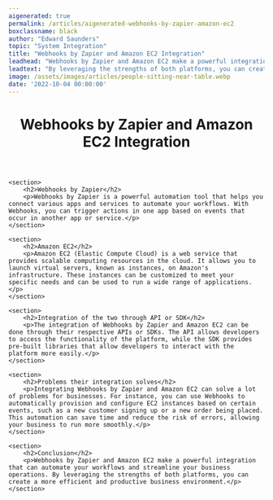```yaml
---
aigenerated: true
permalink: /articles/aigenerated-webhooks-by-zapier-amazon-ec2
boxclassname: black
author: "Edward Saunders"
topic: "System Integration"
title: "Webhooks by Zapier and Amazon EC2 Integration"
leadhead: "Webhooks by Zapier and Amazon EC2 make a powerful integration that can automate your workflows and streamline your business operations"
leadtext: "By leveraging the strengths of both platforms, you can create a more efficient and productive business environment."
image: /assets/images/articles/people-sitting-near-table.webp
date: '2022-10-04 00:00:00'
---
```

<div class="arttext">	<header>
		<h1>Webhooks by Zapier and Amazon EC2 Integration</h1>
	</header>

	<section>
		<h2>Webhooks by Zapier</h2>
		<p>Webhooks by Zapier is a powerful automation tool that helps you connect various apps and services to automate your workflows. With Webhooks, you can trigger actions in one app based on events that occur in another app or service.</p>
	</section>

	<section>
		<h2>Amazon EC2</h2>
		<p>Amazon EC2 (Elastic Compute Cloud) is a web service that provides scalable computing resources in the cloud. It allows you to launch virtual servers, known as instances, on Amazon's infrastructure. These instances can be customized to meet your specific needs and can be used to run a wide range of applications.</p>
	</section>

	<section>
		<h2>Integration of the two through API or SDK</h2>
		<p>The integration of Webhooks by Zapier and Amazon EC2 can be done through their respective APIs or SDKs. The API allows developers to access the functionality of the platform, while the SDK provides pre-built libraries that allow developers to interact with the platform more easily.</p>
	</section>

	<section>
		<h2>Problems their integration solves</h2>
		<p>Integrating Webhooks by Zapier and Amazon EC2 can solve a lot of problems for businesses. For instance, you can use Webhooks to automatically provision and configure EC2 instances based on certain events, such as a new customer signing up or a new order being placed. This automation can save time and reduce the risk of errors, allowing your business to run more smoothly.</p>
	</section>

	<section>
		<h2>Conclusion</h2>
		<p>Webhooks by Zapier and Amazon EC2 make a powerful integration that can automate your workflows and streamline your business operations. By leveraging the strengths of both platforms, you can create a more efficient and productive business environment.</p>
	</section>

</div>